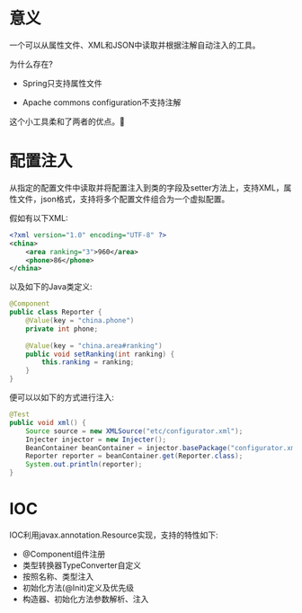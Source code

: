 # 意义

一个可以从属性文件、XML和JSON中读取并根据注解自动注入的工具。

为什么存在?

- Spring只支持属性文件

- Apache commons configuration不支持注解

这个小工具柔和了两者的优点。🤪

# 配置注入

从指定的配置文件中读取并将配置注入到类的字段及setter方法上，支持XML，属性文件，json格式，支持将多个配置文件组合为一个虚拟配置。

假如有以下XML:

```xml
<?xml version="1.0" encoding="UTF-8" ?>
<china>
    <area ranking="3">960</area>
    <phone>86</phone>
</china>
```

以及如下的Java类定义:

```java
@Component
public class Reporter {
    @Value(key = "china.phone")
    private int phone;
  
    @Value(key = "china.area#ranking")
    public void setRanking(int ranking) {
        this.ranking = ranking;
    }
}
```

便可以以如下的方式进行注入:

```java
@Test
public void xml() {
    Source source = new XMLSource("etc/configurator.xml");
    Injecter injector = new Injecter();
    BeanContainer beanContainer = injector.basePackage("configurator.xml").source(source).inject();
    Reporter reporter = beanContainer.get(Reporter.class);
    System.out.println(reporter);
}
```

# IOC

IOC利用javax.annotation.Resource实现，支持的特性如下:

- @Component组件注册
- 类型转换器TypeConverter自定义
- 按照名称、类型注入
- 初始化方法(@Init)定义及优先级
- 构造器、初始化方法参数解析、注入





